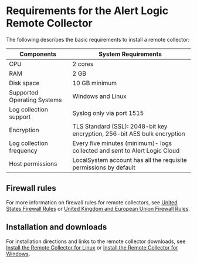 # Requirements for the Alert Logic Remote Collector

The following describes the basic requirements to install a remote collector:

| Components | System Requirements |
|---|---|
| CPU | 2 cores |
| RAM | 2 GB |
| Disk space | 10 GB minimum |
| Supported Operating Systems | Windows and Linux |
| Log collection support | Syslog only via port 1515 |
| Encryption | TLS Standard (SSL): 2048-bit key encryption, 256-bit AES bulk encryption |
| Log collection frequency | Every five minutes (minimum)- logs collected and sent to Alert Logic Cloud |
| Host permissions | LocalSystem account has all the requisite permissions by default |

## Firewall rules

For more information on firewall rules for remote collectors, see [United States Firewall Rules](us-firewall-rules.md) or [United Kingdom and European Union Firewall Rules](uk-eu-firewall-rules.md).

## Installation and downloads

For installation directions and links to the remote collector downloads, see [Install the  Remote Collector for Linux](../prepare/remote-log-collector-linux.md) or [Install the Remote Collector for Windows](../prepare/remote-log-collector-windows.md).
